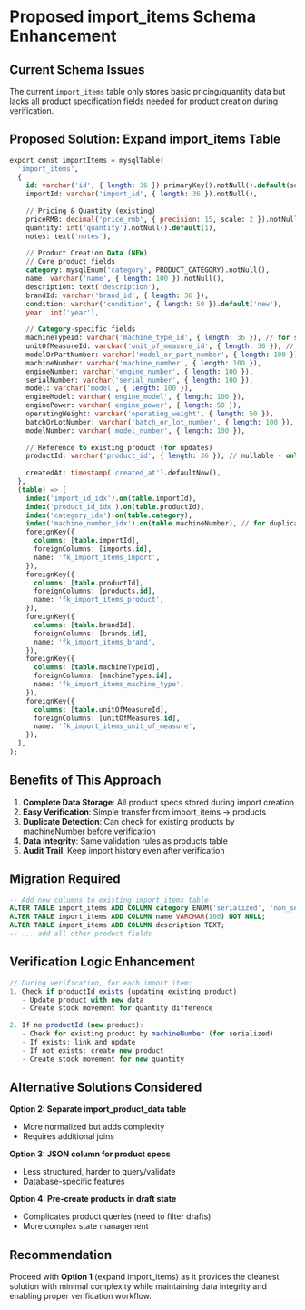 # Proposed import_items Schema Enhancement

## Current Schema Issues
The current `import_items` table only stores basic pricing/quantity data but lacks all product specification fields needed for product creation during verification.

## Proposed Solution: Expand import_items Table

```sql
export const importItems = mysqlTable(
  'import_items',
  {
    id: varchar('id', { length: 36 }).primaryKey().notNull().default(sql`(UUID())`),
    importId: varchar('import_id', { length: 36 }).notNull(),
    
    // Pricing & Quantity (existing)
    priceRMB: decimal('price_rmb', { precision: 15, scale: 2 }).notNull(),
    quantity: int('quantity').notNull().default(1),
    notes: text('notes'),
    
    // Product Creation Data (NEW)
    // Core product fields
    category: mysqlEnum('category', PRODUCT_CATEGORY).notNull(),
    name: varchar('name', { length: 100 }).notNull(),
    description: text('description'),
    brandId: varchar('brand_id', { length: 36 }),
    condition: varchar('condition', { length: 50 }).default('new'),
    year: int('year'),
    
    // Category-specific fields
    machineTypeId: varchar('machine_type_id', { length: 36 }), // for serialized
    unitOfMeasureId: varchar('unit_of_measure_id', { length: 36 }), // for non-serialized/bulk
    modelOrPartNumber: varchar('model_or_part_number', { length: 100 }),
    machineNumber: varchar('machine_number', { length: 100 }),
    engineNumber: varchar('engine_number', { length: 100 }),
    serialNumber: varchar('serial_number', { length: 100 }),
    model: varchar('model', { length: 100 }),
    engineModel: varchar('engine_model', { length: 100 }),
    enginePower: varchar('engine_power', { length: 50 }),
    operatingWeight: varchar('operating_weight', { length: 50 }),
    batchOrLotNumber: varchar('batch_or_lot_number', { length: 100 }),
    modelNumber: varchar('model_number', { length: 100 }),
    
    // Reference to existing product (for updates)
    productId: varchar('product_id', { length: 36 }), // nullable - only set if updating existing product
    
    createdAt: timestamp('created_at').defaultNow(),
  },
  (table) => [
    index('import_id_idx').on(table.importId),
    index('product_id_idx').on(table.productId),
    index('category_idx').on(table.category),
    index('machine_number_idx').on(table.machineNumber), // for duplicate detection
    foreignKey({
      columns: [table.importId],
      foreignColumns: [imports.id],
      name: 'fk_import_items_import',
    }),
    foreignKey({
      columns: [table.productId],
      foreignColumns: [products.id],
      name: 'fk_import_items_product',
    }),
    foreignKey({
      columns: [table.brandId],
      foreignColumns: [brands.id],
      name: 'fk_import_items_brand',
    }),
    foreignKey({
      columns: [table.machineTypeId],
      foreignColumns: [machineTypes.id],
      name: 'fk_import_items_machine_type',
    }),
    foreignKey({
      columns: [table.unitOfMeasureId],
      foreignColumns: [unitOfMeasures.id],
      name: 'fk_import_items_unit_of_measure',
    }),
  ],
);
```

## Benefits of This Approach

1. **Complete Data Storage**: All product specs stored during import creation
2. **Easy Verification**: Simple transfer from import_items → products
3. **Duplicate Detection**: Can check for existing products by machineNumber before verification
4. **Data Integrity**: Same validation rules as products table
5. **Audit Trail**: Keep import history even after verification

## Migration Required

```sql
-- Add new columns to existing import_items table
ALTER TABLE import_items ADD COLUMN category ENUM('serialized', 'non_serialized', 'bulk') NOT NULL;
ALTER TABLE import_items ADD COLUMN name VARCHAR(100) NOT NULL;
ALTER TABLE import_items ADD COLUMN description TEXT;
-- ... add all other product fields
```

## Verification Logic Enhancement

```typescript
// During verification, for each import item:
1. Check if productId exists (updating existing product)
   - Update product with new data
   - Create stock movement for quantity difference
   
2. If no productId (new product):
   - Check for existing product by machineNumber (for serialized)
   - If exists: link and update
   - If not exists: create new product
   - Create stock movement for new quantity
```

## Alternative Solutions Considered

**Option 2: Separate import_product_data table**
- More normalized but adds complexity
- Requires additional joins

**Option 3: JSON column for product specs**
- Less structured, harder to query/validate
- Database-specific features

**Option 4: Pre-create products in draft state**
- Complicates product queries (need to filter drafts)
- More complex state management

## Recommendation

Proceed with **Option 1** (expand import_items) as it provides the cleanest solution with minimal complexity while maintaining data integrity and enabling proper verification workflow.